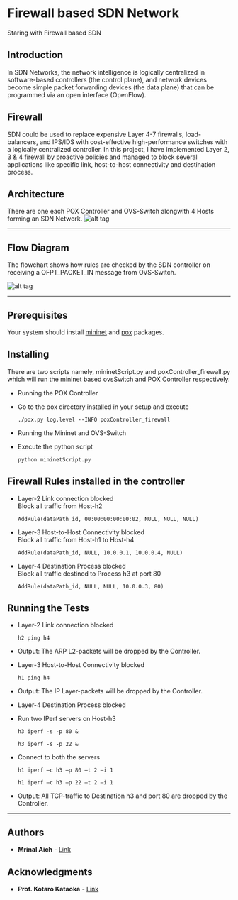 # Firewall based SDN Network
Staring with Firewall based SDN

## Introduction
In SDN Networks, the network intelligence is logically centralized in software-based controllers (the control plane), and network devices become simple packet forwarding devices (the data plane) that can be programmed via an open interface (OpenFlow).

## Firewall
SDN could be used to replace expensive Layer 4-7 firewalls, load-balancers, and IPS/IDS with cost-effective high-performance switches with a logically centralized controller.
In this project, I have implemented Layer 2, 3 & 4 firewall by proactive policies and managed to block several applications like specific link, host-to-host connectivity and destination process.

## Architecture
There are one each POX Controller and OVS-Switch alongwith 4 Hosts forming an SDN Network.
![alt tag](https://github.com/MrinalAich/SDN/blob/master/Architecture.png)

---

## Flow Diagram  
The flowchart shows how rules are checked by the SDN controller on receiving a OFPT_PACKET_IN message from OVS-Switch.

![alt tag](https://github.com/MrinalAich/SDN/blob/master/FlowDiagram.png)

---

## Prerequisites  
Your system should install [mininet](http://mininet.org/download/) and [pox](https://openflow.stanford.edu/display/ONL/POX+Wiki#POXWiki-InstallingPOX) packages.

## Installing
There are two scripts namely, mininetScript.py and poxController_firewall.py which will run the mininet based ovsSwitch and POX Controller respectively.

* Running the POX Controller  
 * Go to the pox directory installed in your setup and execute  
   ```
   ./pox.py log.level --INFO poxController_firewall
   ```

* Running the Mininet and OVS-Switch  
 * Execute the python script  
   ```
   python mininetScript.py
   ```

## Firewall Rules installed in the controller
* Layer-2 Link connection blocked  
  Block all traffic from Host-h2  
  ```
  AddRule(dataPath_id, 00:00:00:00:00:02, NULL, NULL, NULL)
  ```
* Layer-3 Host-to-Host Connectivity blocked  
  Block all traffic from Host-h1 to Host-h4  
  ```
  AddRule(dataPath_id, NULL, 10.0.0.1, 10.0.0.4, NULL)
  ```
* Layer-4 Destination Process blocked  
  Block all traffic destined to Process h3 at port 80  
  ```
  AddRule(dataPath_id, NULL, NULL, 10.0.0.3, 80)
  ```

## Running the Tests
* Layer-2 Link connection blocked  
  ```
  h2 ping h4
  ```
 * Output: The ARP L2-packets will be dropped by the Controller.

* Layer-3 Host-to-Host Connectivity blocked  
  ```
  h1 ping h4
  ```
 * Output: The IP Layer-packets will be dropped by the Controller.

* Layer-4 Destination Process blocked  
 * Run two IPerf servers on Host-h3  
   ```
   h3 iperf -s -p 80 &
   
   h3 iperf -s -p 22 &
   ```
 * Connect to both the servers  
   ```
   h1 iperf –c h3 –p 80 –t 2 –i 1
   
   h1 iperf –c h3 –p 22 –t 2 –i 1
   ```
 * Output: All TCP-traffic to Destination h3 and port 80 are dropped by the Controller.

---

## Authors
* **Mrinal Aich** - [Link](https://www.linkedin.com/in/mrinal-aich-812ab316/)

## Acknowledgments
* **Prof. Kotaro Kataoka** - [Link](https://www.iith.ac.in/~kotaro/)
